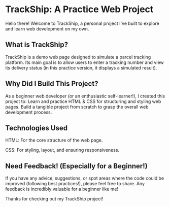 # TrackShip: A Practice Web Project
Hello there! Welcome to TrackShip, a personal project I've built to explore and learn web development on my own.

## What is TrackShip?
TrackShip is a demo web page designed to simulate a parcel tracking platform. Its main goal is to allow users to enter a tracking number and view its delivery status (in this practice version, it displays a simulated result).

## Why Did I Build This Project?
As a beginner web developer (or an enthusiastic self-learner!), I created this project to:
Learn and practice HTML & CSS for structuring and styling web pages.
Build a tangible project from scratch to grasp the overall web development process.

## Technologies Used

HTML: For the core structure of the web page.

CSS: For styling, layout, and ensuring responsiveness.

## Need Feedback! (Especially for a Beginner!)

If you have any advice, suggestions, or spot areas where the code could be improved (following best practices!), please feel free to share. Any feedback is incredibly valuable for a beginner like me!

Thanks for checking out my TrackShip project!
